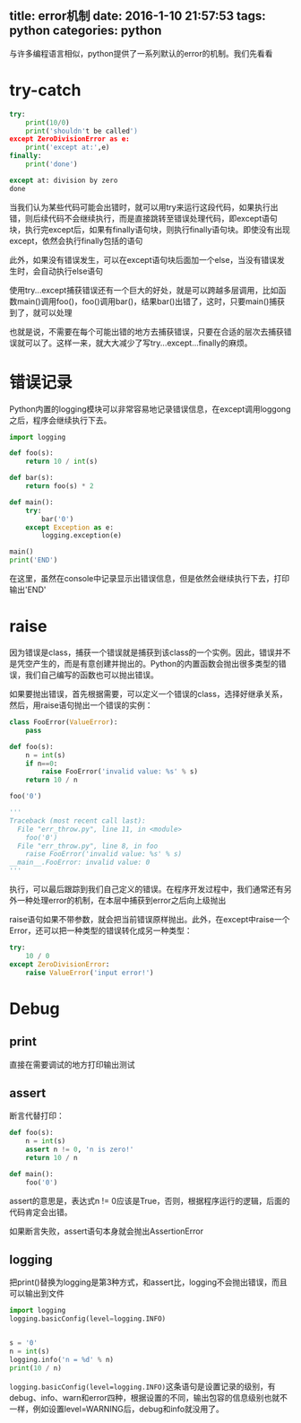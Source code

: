 title: error机制
date: 2016-1-10 21:57:53
tags: python
categories: python
---

与许多编程语言相似，python提供了一系列默认的error的机制。我们先看看
<!--more-->

# try-catch #

```python
try:
    print(10/0)
	print('shouldn't be called')
except ZeroDivisionError as e:
    print('except at:',e)
finally:
    print('done')

except at: division by zero
done
```

当我们认为某些代码可能会出错时，就可以用try来运行这段代码，如果执行出错，则后续代码不会继续执行，而是直接跳转至错误处理代码，即except语句块，执行完except后，如果有finally语句块，则执行finally语句块。即使没有出现except，依然会执行finally包括的语句

此外，如果没有错误发生，可以在except语句块后面加一个else，当没有错误发生时，会自动执行else语句


使用try...except捕获错误还有一个巨大的好处，就是可以跨越多层调用，比如函数main()调用foo()，foo()调用bar()，结果bar()出错了，这时，只要main()捕获到了，就可以处理

也就是说，不需要在每个可能出错的地方去捕获错误，只要在合适的层次去捕获错误就可以了。这样一来，就大大减少了写try...except...finally的麻烦。

# 错误记录 #

Python内置的logging模块可以非常容易地记录错误信息，在except调用loggong之后，程序会继续执行下去。

```python
import logging

def foo(s):
    return 10 / int(s)

def bar(s):
    return foo(s) * 2

def main():
    try:
        bar('0')
    except Exception as e:
        logging.exception(e)

main()
print('END')
```

在这里，虽然在console中记录显示出错误信息，但是依然会继续执行下去，打印输出'END'

# raise #

因为错误是class，捕获一个错误就是捕获到该class的一个实例。因此，错误并不是凭空产生的，而是有意创建并抛出的。Python的内置函数会抛出很多类型的错误，我们自己编写的函数也可以抛出错误。

如果要抛出错误，首先根据需要，可以定义一个错误的class，选择好继承关系，然后，用raise语句抛出一个错误的实例：

```python
class FooError(ValueError):
    pass

def foo(s):
    n = int(s)
    if n==0:
        raise FooError('invalid value: %s' % s)
    return 10 / n

foo('0')

'''
Traceback (most recent call last):
  File "err_throw.py", line 11, in <module>
    foo('0')
  File "err_throw.py", line 8, in foo
    raise FooError('invalid value: %s' % s)
__main__.FooError: invalid value: 0
'''
```

执行，可以最后跟踪到我们自己定义的错误。在程序开发过程中，我们通常还有另外一种处理error的机制，在本层中捕获到error之后向上级抛出

raise语句如果不带参数，就会把当前错误原样抛出。此外，在except中raise一个Error，还可以把一种类型的错误转化成另一种类型：

```python
try:
    10 / 0
except ZeroDivisionError:
    raise ValueError('input error!')
```

# Debug #

## print ##

直接在需要调试的地方打印输出测试

## assert ##

断言代替打印：

```python
def foo(s):
    n = int(s)
    assert n != 0, 'n is zero!'
    return 10 / n

def main():
    foo('0')
```

assert的意思是，表达式n != 0应该是True，否则，根据程序运行的逻辑，后面的代码肯定会出错。

如果断言失败，assert语句本身就会抛出AssertionError

## logging ##

把print()替换为logging是第3种方式，和assert比，logging不会抛出错误，而且可以输出到文件

```python
import logging
logging.basicConfig(level=logging.INFO)


s = '0'
n = int(s)
logging.info('n = %d' % n)
print(10 / n)
```

`logging.basicConfig(level=logging.INFO)`这条语句是设置记录的级别，有debug、info、warn和error四种，根据设置的不同，输出包容的信息级别也就不一样，例如设置level=WARNING后，debug和info就没用了。